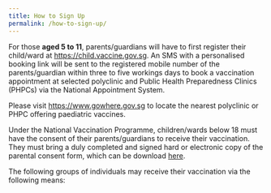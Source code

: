 ```yaml
---
title: How to Sign Up
permalink: /how-to-sign-up/
---
```

For those <strong>aged 5 to 11</strong>, parents/guardians will have to first register their child/ward at https://child.vaccine.gov.sg. An SMS with a personalised booking link will be sent to the registered mobile number of the parents/guardian within three to five workings days to book a vaccination appointment at selected polyclinic and Public Health Preparedness Clinics (PHPCs) via the National Appointment System.

Please visit https://www.gowhere.gov.sg to locate the nearest polyclinic or PHPC offering paediatric vaccines.

Under the National Vaccination Programme, children/wards below 18 must have the consent of their parents/guardians to receive their vaccination. They must bring a duly completed and signed hard or electronic copy of the parental consent form, which can be download [here](https://file.go.gov.sg/parcf.pdf).

The following groups of individuals may receive their vaccination via the following means:

